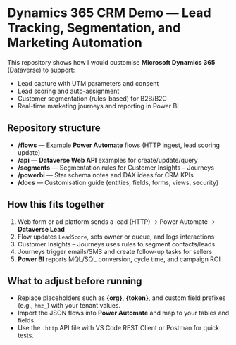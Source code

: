 # Dynamics 365 CRM Demo — Lead Tracking, Segmentation, and Marketing Automation

This repository shows how I would customise **Microsoft Dynamics 365** (Dataverse) to support:
- Lead capture with UTM parameters and consent
- Lead scoring and auto-assignment
- Customer segmentation (rules-based) for B2B/B2C
- Real-time marketing journeys and reporting in Power BI

## Repository structure
- **/flows** — Example **Power Automate** flows (HTTP ingest, lead scoring update)
- **/api** — **Dataverse Web API** examples for create/update/query
- **/segments** — Segmentation rules for Customer Insights – Journeys
- **/powerbi** — Star schema notes and DAX ideas for CRM KPIs
- **/docs** — Customisation guide (entities, fields, forms, views, security)

## How this fits together
1. Web form or ad platform sends a lead (HTTP) → Power Automate → **Dataverse Lead**
2. Flow updates `LeadScore`, sets owner or queue, and logs interactions
3. Customer Insights – Journeys uses rules to segment contacts/leads
4. Journeys trigger emails/SMS and create follow-up tasks for sellers
5. **Power BI** reports MQL/SQL conversion, cycle time, and campaign ROI

## What to adjust before running
- Replace placeholders such as **{org}**, **{token}**, and custom field prefixes (e.g., `hmz_`) with your tenant values.
- Import the JSON flows into **Power Automate** and map to your tables and fields.
- Use the `.http` API file with VS Code REST Client or Postman for quick tests.
